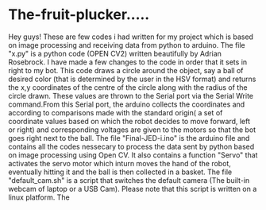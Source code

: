 # The-fruit-plucker.....
Hey guys! These are few codes i had written for my project which is based on image processing and receiving data from python to arduino.
The file "x.py" is a python code (OPEN CV2) written beautifully by  Adrian Rosebrock. I have made a few changes to the code in order that it sets in right to my bot.
This code draws a circle around the object, say a ball of desired color (that is determined by the user in the HSV format) and returns the x,y coordinates of the centre of the circle along with the radius of the circle drawn. These values are thrown to the Serial port via the Serial Write command.From this Serial port, the arduino collects the coordinates and according to comparisons made with the standard origin( a set of coordinate values based on which the robot decides to move forward, left or right) and corresponding voltages are given to the motors so that the bot goes right next to the ball.
The file "Final-JED-i.ino" is the arduino file and contains all the codes nessecary to process the data sent by python based on image processing using Open CV. It also contains a function "Servo" that activates the servo motor which inturn moves the hand of the robot, eventually hitting it and the ball is then collected in a basket.
The file "default_cam.sh" is a script that switches the default camera (The built-in webcam of laptop or a USB Cam). Please note that this script is written on a linux platform.
The 
